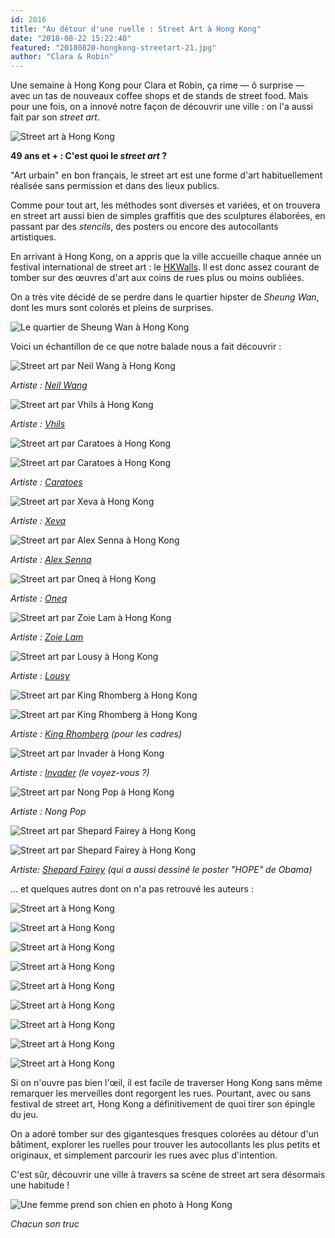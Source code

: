 ```yaml
---
id: 2016
title: "Au détour d'une ruelle : Street Art à Hong Kong"
date: "2018-08-22 15:22:40"
featured: "20180820-hongkong-streetart-21.jpg"
author: "Clara & Robin"
---
```


Une semaine à Hong Kong pour Clara et Robin, ça rime — ô surprise — avec un tas
de nouveaux coffee shops et de stands de street food. Mais pour une fois, on a
innové notre façon de découvrir une ville : on l'a aussi fait par son _street
art_.

![Street art à Hong Kong](20180820-hongkong-streetart-27.jpg)

**49 ans et + : C'est quoi le _street art_ ?**

"Art urbain" en bon français, le street art est une forme d'art habituellement
réalisée sans permission et dans des lieux publics.

Comme pour tout art, les méthodes sont diverses et variées, et on trouvera en
street art aussi bien de simples graffitis que des sculptures élaborées, en
passant par des _stencils_, des posters ou encore des autocollants artistiques.

En arrivant à Hong Kong, on a appris que la ville accueille chaque année un
festival international de street art : le [HKWalls](http://hkwalls.org). Il est
donc assez courant de tomber sur des œuvres d'art aux coins de rues plus ou
moins oubliées.

On a très vite décidé de se perdre dans le quartier hipster de _Sheung Wan_,
dont les murs sont colorés et pleins de surprises.

![Le quartier de Sheung Wan à Hong Kong](20180820-hongkong-streetart-02.jpg "Sheung Wan, sur l'île de Hong Kong")

Voici un échantillon de ce que notre balade nous a fait découvrir :

![Street art par Neil Wang à Hong Kong](20180820-hongkong-streetart-09.jpg)

_Artiste :
[Neil Wang](https://hkwalls.org/festivals/hkwalls-2018-central-western/artwork/neil-wang-2018/)_

![Street art par Vhils à Hong Kong](20180820-hongkong-streetart-17.jpg)

_Artiste : [Vhils](http://vhils.com)_

![Street art par Caratoes à Hong Kong](20180820-hongkong-streetart-12.jpg)

![Street art par Caratoes à Hong Kong](20180820-hongkong-streetart-16.jpg)

_Artiste : [Caratoes](https://instagram.com/caratoes/)_

![Street art par Xeva à Hong Kong](20180820-hongkong-streetart-11.jpg)

_Artiste :
[Xeva](https://hkwalls.org/festivals/2015-sheung-wan-stanley-market/xeva-2015/)_

![Street art par Alex Senna à Hong Kong](20180820-hongkong-streetart-08.jpg)

_Artiste :
[Alex Senna](https://hkwalls.org/festivals/hkwalls-2018-central-western/artwork/alex-senna-2018-2/)_

![Street art par Oneq à Hong Kong](20180820-hongkong-streetart-24.jpg)

_Artiste :
[Oneq](https://hkwalls.org/festivals/hkwalls-2018-central-western/artwork/oneq-2018/)_

![Street art par Zoie Lam à Hong Kong](20180820-hongkong-streetart-06.jpg)

_Artiste :
[Zoie Lam](https://hkwalls.org/festivals/hkwalls-2018-central-western/artwork/zoie-lam-2018/)_

![Street art par Lousy à Hong Kong](20180820-hongkong-streetart-15.jpg)

_Artiste :
[Lousy](https://hkwalls.org/festivals/hkwalls-2018-central-western/artwork/lousy-3x3x3-2018/)_

![Street art par King Rhomberg à Hong Kong](20180820-hongkong-streetart-26.jpg)

![Street art par King Rhomberg à Hong Kong](20180820-hongkong-streetart-25.jpg)

_Artiste : [King Rhomberg](https://www.instagram.com/king_rhomberg/) (pour les
cadres)_

![Street art par Invader à Hong Kong](20180820-hongkong-streetart-03.jpg)

_Artiste : [Invader](http://www.space-invaders.com/home/) (le voyez-vous ?)_

![Street art par Nong Pop à Hong Kong](20180820-hongkong-streetart-05.jpg)

_Artiste : Nong Pop_

![Street art par Shepard Fairey à Hong Kong](20180820-hongkong-streetart-22.jpg)

![Street art par Shepard Fairey à Hong Kong](20180820-hongkong-streetart-14.jpg)

_Artiste: [Shepard Fairey](https://obeygiant.com/) (qui a aussi dessiné le
poster "HOPE" de Obama)_

... et quelques autres dont on n'a pas retrouvé les auteurs :

![Street art à Hong Kong](20180820-hongkong-streetart-01.jpg)

![Street art à Hong Kong](20180820-hongkong-streetart-23.jpg)

![Street art à Hong Kong](20180820-hongkong-streetart-20.jpg)

![Street art à Hong Kong](20180820-hongkong-streetart-13.jpg)

![Street art à Hong Kong](20180820-hongkong-streetart-19.jpg)

![Street art à Hong Kong](20180820-hongkong-streetart-18.jpg)

![Street art à Hong Kong](20180820-hongkong-streetart-21.jpg)

![Street art à Hong Kong](20180820-hongkong-streetart-10.jpg)

![Street art à Hong Kong](20180820-hongkong-streetart-04.jpg)

Si on n'ouvre pas bien l'œil, il est facile de traverser Hong Kong sans même
remarquer les merveilles dont regorgent les rues. Pourtant, avec ou sans
festival de street art, Hong Kong a définitivement de quoi tirer son épingle du
jeu.

On a adoré tomber sur des gigantesques fresques colorées au détour d'un
bâtiment, explorer les ruelles pour trouver les autocollants les plus petits et
originaux, et simplement parcourir les rues avec plus d'intention.

C'est sûr, découvrir une ville à travers sa scène de street art sera désormais
une habitude !

![Une femme prend son chien en photo à Hong Kong](20180820-hongkong-streetart-07.jpg)

_Chacun son truc_
